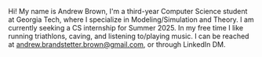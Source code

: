 Hi! My name is Andrew Brown, I'm a third-year Computer Science student at Georgia Tech, where I specialize in Modeling/Simulation and Theory. I am currently seeking a CS internship for Summer 2025. In my free time I like running triathlons, caving, and listening to/playing music. I can be reached at andrew.brandstetter.brown@gmail.com, or through LinkedIn DM.



